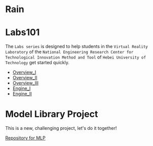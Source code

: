 # Rain

# Labs101


The `Labs series` is designed to help students in the `Virtual Reality Laboratory` of the `National Engineering Research Center for Technological Innovation Method and Tool` of `Hebei University of Technology` get started quickly.

- [Overview_I](https://www.bilibili.com/video/BV1ih4y1a7ic/?spm_id_from=333.999.0.0&vd_source=ac8e7e3a957e99ce4c67e11e931b083c)
- [Overview_II](https://www.bilibili.com/video/BV1Su411g7Fe/?spm_id_from=333.788&vd_source=ac8e7e3a957e99ce4c67e11e931b083c)
- [Overview_III](https://www.bilibili.com/video/BV1Pr4y1f7Gq/?spm_id_from=333.788&vd_source=ac8e7e3a957e99ce4c67e11e931b083c)
- [Engine_I](https://www.bilibili.com/video/BV1UG411y7Cj/?spm_id_from=333.788&vd_source=ac8e7e3a957e99ce4c67e11e931b083c)
- [Engine_II](https://www.bilibili.com/video/BV1Uj411v7ha/?spm_id_from=333.788&vd_source=ac8e7e3a957e99ce4c67e11e931b083c)

# Model Library Project

This is a new, challenging project, let's do it together!

[Repository for MLP](https://github.com/rainwl/Model-Library-Project)


